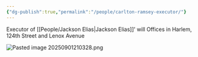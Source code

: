```yaml
---
{"dg-publish":true,"permalink":"/people/carlton-ramsey-executor/"}
---
```


Executor of [[People/Jackson Elias\|Jackson Elias]]' will
Offices in Harlem, 124th Street and Lenox Avenue

![Pasted image 20250901210328.png](/img/user/Pictures/Pasted%20image%2020250901210328.png)